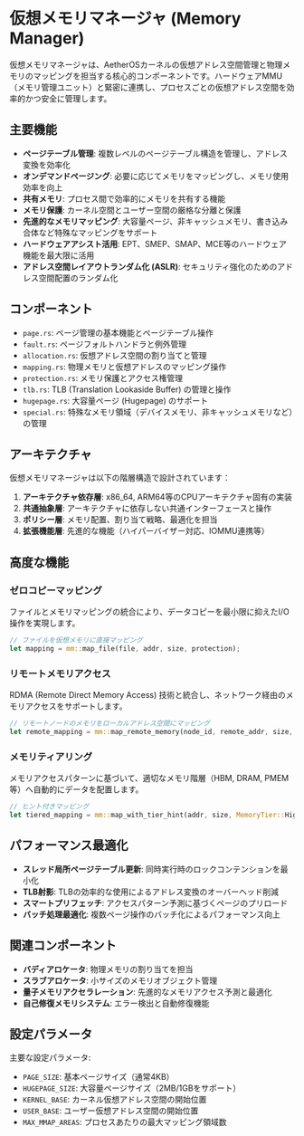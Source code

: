 # 仮想メモリマネージャ (Memory Manager)

仮想メモリマネージャは、AetherOSカーネルの仮想アドレス空間管理と物理メモリのマッピングを担当する核心的コンポーネントです。ハードウェアMMU（メモリ管理ユニット）と緊密に連携し、プロセスごとの仮想アドレス空間を効率的かつ安全に管理します。

## 主要機能

- **ページテーブル管理**: 複数レベルのページテーブル構造を管理し、アドレス変換を効率化
- **オンデマンドページング**: 必要に応じてメモリをマッピングし、メモリ使用効率を向上
- **共有メモリ**: プロセス間で効率的にメモリを共有する機能
- **メモリ保護**: カーネル空間とユーザー空間の厳格な分離と保護
- **先進的なメモリマッピング**: 大容量ページ、非キャッシュメモリ、書き込み合体など特殊なマッピングをサポート
- **ハードウェアアシスト活用**: EPT、SMEP、SMAP、MCE等のハードウェア機能を最大限に活用
- **アドレス空間レイアウトランダム化 (ASLR)**: セキュリティ強化のためのアドレス空間配置のランダム化

## コンポーネント

- `page.rs`: ページ管理の基本機能とページテーブル操作
- `fault.rs`: ページフォルトハンドラと例外管理
- `allocation.rs`: 仮想アドレス空間の割り当てと管理
- `mapping.rs`: 物理メモリと仮想アドレスのマッピング操作
- `protection.rs`: メモリ保護とアクセス権管理
- `tlb.rs`: TLB (Translation Lookaside Buffer) の管理と操作
- `hugepage.rs`: 大容量ページ (Hugepage) のサポート
- `special.rs`: 特殊なメモリ領域（デバイスメモリ、非キャッシュメモリなど）の管理

## アーキテクチャ

仮想メモリマネージャは以下の階層構造で設計されています：

1. **アーキテクチャ依存層**: x86_64, ARM64等のCPUアーキテクチャ固有の実装
2. **共通抽象層**: アーキテクチャに依存しない共通インターフェースと操作
3. **ポリシー層**: メモリ配置、割り当て戦略、最適化を担当
4. **拡張機能層**: 先進的な機能（ハイパーバイザー対応、IOMMU連携等）

## 高度な機能

### ゼロコピーマッピング

ファイルとメモリマッピングの統合により、データコピーを最小限に抑えたI/O操作を実現します。

```rust
// ファイルを仮想メモリに直接マッピング
let mapping = mm::map_file(file, addr, size, protection);
```

### リモートメモリアクセス

RDMA (Remote Direct Memory Access) 技術と統合し、ネットワーク経由のメモリアクセスをサポートします。

```rust
// リモートノードのメモリをローカルアドレス空間にマッピング
let remote_mapping = mm::map_remote_memory(node_id, remote_addr, size, local_addr);
```

### メモリティアリング

メモリアクセスパターンに基づいて、適切なメモリ階層（HBM, DRAM, PMEM等）へ自動的にデータを配置します。

```rust
// ヒント付きマッピング
let tiered_mapping = mm::map_with_tier_hint(addr, size, MemoryTier::HighBandwidthMemory);
```

## パフォーマンス最適化

- **スレッド局所ページテーブル更新**: 同時実行時のロックコンテンションを最小化
- **TLB射影**: TLBの効率的な使用によるアドレス変換のオーバーヘッド削減
- **スマートプリフェッチ**: アクセスパターン予測に基づくページのプリロード
- **バッチ処理最適化**: 複数ページ操作のバッチ化によるパフォーマンス向上

## 関連コンポーネント

- **バディアロケータ**: 物理メモリの割り当てを担当
- **スラブアロケータ**: 小サイズのメモリオブジェクト管理
- **量子メモリアクセラレーション**: 先進的なメモリアクセス予測と最適化
- **自己修復メモリシステム**: エラー検出と自動修復機能

## 設定パラメータ

主要な設定パラメータ:

- `PAGE_SIZE`: 基本ページサイズ（通常4KB）
- `HUGEPAGE_SIZE`: 大容量ページサイズ（2MB/1GBをサポート）
- `KERNEL_BASE`: カーネル仮想アドレス空間の開始位置
- `USER_BASE`: ユーザー仮想アドレス空間の開始位置
- `MAX_MMAP_AREAS`: プロセスあたりの最大マッピング領域数 
